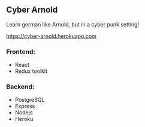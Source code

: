 ## Cyber Arnold

Learn german like Arnold, but in a cyber punk setting!

https://cyber-arnold.herokuapp.com

### Frontend:
- React
- Redux toolkit

### Backend:
- PostgreSQL
- Express
- Nodejs
- Heroku